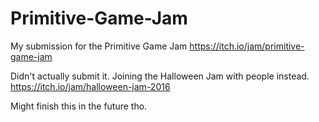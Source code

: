 # Primitive-Game-Jam
My submission for the Primitive Game Jam https://itch.io/jam/primitive-game-jam

Didn't actually submit it. Joining the Halloween Jam with people instead.
https://itch.io/jam/halloween-jam-2016

Might finish this in the future tho.
